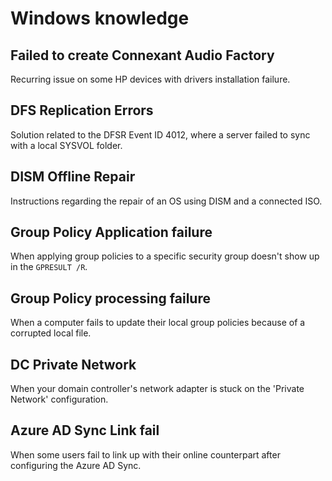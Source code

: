 # Windows knowledge

## Failed to create Connexant Audio Factory
Recurring issue on some HP devices with drivers installation failure.

## DFS Replication Errors
Solution related to the DFSR Event ID 4012, where a server failed to sync with a local SYSVOL folder.

## DISM Offline Repair
Instructions regarding the repair of an OS using DISM and a connected ISO.

## Group Policy Application failure
When applying group policies to a specific security group doesn't show up in the `GPRESULT /R`.

## Group Policy processing failure
When a computer fails to update their local group policies because of a corrupted local file.

## DC Private Network
When your domain controller's network adapter is stuck on the 'Private Network' configuration.

## Azure AD Sync Link fail
When some users fail to link up with their online counterpart after configuring the Azure AD Sync.